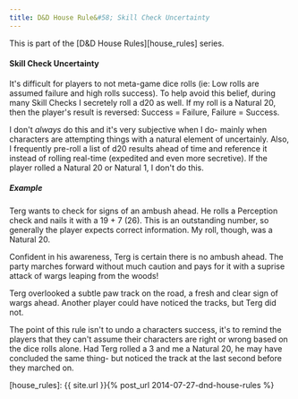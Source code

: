 ```yaml
---
title: D&D House Rule&#58; Skill Check Uncertainty
---
```


This is part of the [D&D House Rules][house_rules] series.

#### Skill Check Uncertainty ####

It's difficult for players to not meta-game dice rolls (ie: Low rolls are assumed failure and high rolls success). To help avoid this belief, during many Skill Checks I secretely roll a d20 as well. If my roll is a Natural 20, then the player's result is reversed: Success = Failure, Failure = Success. 

I don't _always_ do this and it's very subjective when I do- mainly when characters are attempting things with a natural element of uncertainly. Also, I frequently pre-roll a list of d20 results ahead of time and reference it instead of rolling real-time (expedited and even more secretive). If the player rolled a Natural 20 or Natural 1, I don't do this.

##### Example #####

Terg wants to check for signs of an ambush ahead. He rolls a Perception check and nails it with a 19 + 7 (26). This is an outstanding number, so generally the player expects correct information. My roll, though, was a Natural 20.

>
Confident in his awareness, Terg is certain there is no ambush ahead. The party marches forward without much caution and pays for it with a suprise attack of wargs leaping from the woods!
>

Terg overlooked a subtle paw track on the road, a fresh and clear sign of wargs ahead. Another player could have noticed the tracks, but Terg did not. 

The point of this rule isn't to undo a characters success, it's to remind the players that they can't assume their characters are right or wrong based on the dice rolls alone. Had Terg rolled a 3 and me a Natural 20, he may have concluded the same thing- but noticed the track at the last second before they marched on.


[house_rules]: {{ site.url }}{% post_url 2014-07-27-dnd-house-rules %}